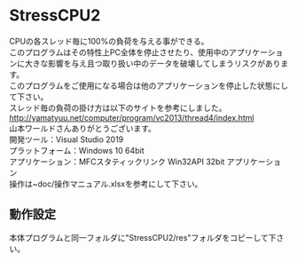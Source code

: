 # StressCPU2
CPUの各スレッド毎に100%の負荷を与える事ができる。</br>
このプログラムはその特性上PC全体を停止させたり、使用中のアプリケーションに大きな影響を与え且つ取り扱い中のデータを破壊してしまうリスクがあります。</br>
このプログラムをご使用になる場合は他のアプリケーションを停止した状態にして下さい。</br>
スレッド毎の負荷の掛け方は以下のサイトを参考にしました。</br>
http://yamatyuu.net/computer/program/vc2013/thread4/index.html</br>
山本ワールドさんありがとうございます。</br>
開発ツール：Visual Studio 2019</br>
プラットフォーム：Windows 10 64bit</br>
アプリケーション：MFCスタティックリンク Win32API 32bit アプリケーション</br>
操作は~doc/操作マニュアル.xlsxを参考にして下さい。</br>
## 動作設定
本体プログラムと同一フォルダに"StressCPU2/res"フォルダをコピーして下さい。
